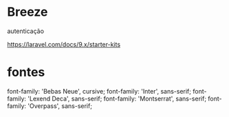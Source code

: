 # Breeze 
autenticação 

https://laravel.com/docs/9.x/starter-kits

# fontes 

font-family: 'Bebas Neue', cursive;
font-family: 'Inter', sans-serif;
font-family: 'Lexend Deca', sans-serif;
font-family: 'Montserrat', sans-serif;
font-family: 'Overpass', sans-serif;
